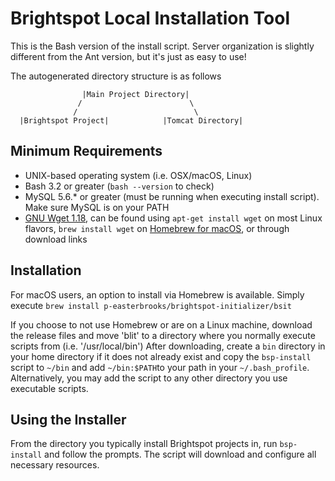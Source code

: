 # Brightspot Local Installation Tool

This is the Bash version of the install script. Server organization is slightly different from the Ant version, but it's just as easy to use!

The autogenerated directory structure is as follows

                    |Main Project Directory|
                   /                        \
                  /                          \ 
      |Brightspot Project|            |Tomcat Directory|

## Minimum Requirements
* UNIX-based operating system (i.e. OSX/macOS, Linux)
* Bash 3.2 or greater (`bash --version` to check)
* MySQL 5.6.* or greater (must be running when executing install script). Make sure MySQL is on your PATH
* [GNU Wget 1.18](https://www.gnu.org/software/wget/), can be found using `apt-get install wget` on most Linux flavors, `brew install wget` on [Homebrew for macOS](https://brew.sh/), or through download links

## Installation
For macOS users, an option to install via Homebrew is available. Simply execute `brew install p-easterbrooks/brightspot-initializer/bsit`

If you choose to not use Homebrew or are on a Linux machine, download the release files and move 'blit' to a directory where you normally execute scripts from (i.e. '/usr/local/bin')
After downloading, create a `bin` directory in your home directory if it does not already exist and copy the `bsp-install` script to `~/bin` and add `~/bin:$PATH`to your path in your `~/.bash_profile`. Alternatively, you may add the script to any other directory you use executable scripts.

## Using the Installer
From the directory you typically install Brightspot projects in, run `bsp-install` and follow the prompts. The script will download and configure all necessary resources.

